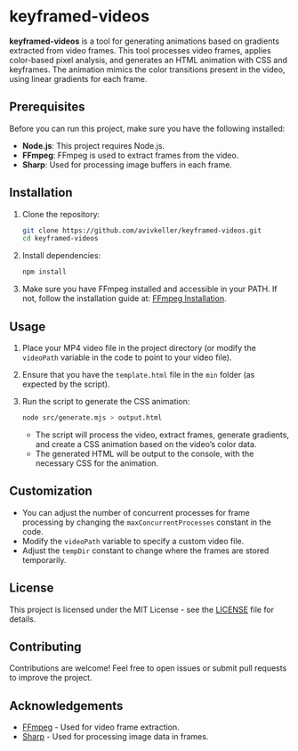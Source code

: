 # keyframed-videos

**keyframed-videos** is a tool for generating animations based on gradients extracted from video frames. This tool processes video frames, applies color-based pixel analysis, and generates an HTML animation with CSS and keyframes. The animation mimics the color transitions present in the video, using linear gradients for each frame.

## Prerequisites

Before you can run this project, make sure you have the following installed:

- **Node.js**: This project requires Node.js.
- **FFmpeg**: FFmpeg is used to extract frames from the video.
- **Sharp**: Used for processing image buffers in each frame.

## Installation

1. Clone the repository:

   ```bash
   git clone https://github.com/avivkeller/keyframed-videos.git
   cd keyframed-videos
   ```

2. Install dependencies:

   ```bash
   npm install
   ```

3. Make sure you have FFmpeg installed and accessible in your PATH. If not, follow the installation guide at: [FFmpeg Installation](https://ffmpeg.org/download.html).

## Usage

1. Place your MP4 video file in the project directory (or modify the `videoPath` variable in the code to point to your video file).
2. Ensure that you have the `template.html` file in the `min` folder (as expected by the script).

3. Run the script to generate the CSS animation:

   ```bash
   node src/generate.mjs > output.html
   ```

   - The script will process the video, extract frames, generate gradients, and create a CSS animation based on the video’s color data.
   - The generated HTML will be output to the console, with the necessary CSS for the animation.

## Customization

- You can adjust the number of concurrent processes for frame processing by changing the `maxConcurrentProcesses` constant in the code.
- Modify the `videoPath` variable to specify a custom video file.
- Adjust the `tempDir` constant to change where the frames are stored temporarily.

## License

This project is licensed under the MIT License - see the [LICENSE](LICENSE) file for details.

## Contributing

Contributions are welcome! Feel free to open issues or submit pull requests to improve the project.

## Acknowledgements

- [FFmpeg](https://ffmpeg.org) - Used for video frame extraction.
- [Sharp](https://sharp.pixelplumbing.com) - Used for processing image data in frames.
